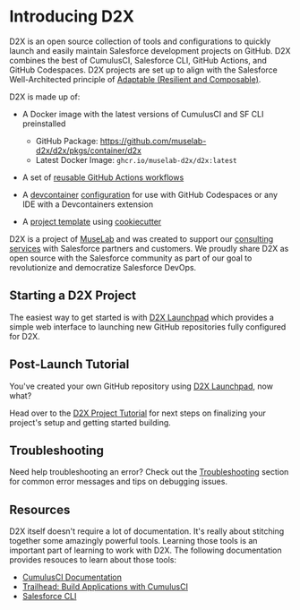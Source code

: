 # Introducing D2X

D2X is an open source collection of tools and configurations to quickly launch and easily maintain Salesforce development projects on GitHub. D2X combines the best of CumulusCI, Salesforce CLI, GitHub Actions, and GitHub Codespaces. D2X projects are set up to align with the Salesforce Well-Architected principle of [Adaptable (Resilient and Composable)](https://architect.salesforce.com/well-architected/adaptable/overview).

D2X is made up of:

-   A Docker image with the latest versions of CumulusCI and SF CLI preinstalled

    -   GitHub Package: https://github.com/muselab-d2x/d2x/pkgs/container/d2x
    -   Latest Docker Image: `ghcr.io/muselab-d2x/d2x:latest`

-   A set of [reusable GitHub Actions workflows](https://github.com/muselab-d2x/d2x/tree/main/.github/workflows)
-   A [devcontainer](https://containers.dev) [configuration](https://github.com/muselab-d2x/d2x/tree/main/.devcontainer) for use with GitHub Codespaces or any IDE with a Devcontainers extension
-   A [project template](https://github.com/muselab-d2x/d2x-template) using [cookiecutter](https://cookiecutter.readthedocs.io)

D2X is a project of [MuseLab](https://muselab.com) and was created to support our [consulting services](https://muselab.com/services) with Salesforce partners and customers. We proudly share D2X as open source with the Salesforce community as part of our goal to revolutionize and democratize Salesforce DevOps.

## Starting a D2X Project

The easiest way to get started is with [D2X Launchpad](https://launchpad.muselab.com) which provides a simple web interface to launching new GitHub repositories fully configured for D2X.

## Post-Launch Tutorial

You've created your own GitHub repository using [D2X Launchpad](https://launchpad.muselab.com), now what?

Head over to the [D2X Project Tutorial](tutorial.md) for next steps on finalizing your project's setup and getting started building.

## Troubleshooting

Need help troubleshooting an error? Check out the [Troubleshooting](troubleshooting.md) section for common error messages and tips on debugging issues.

## Resources

D2X itself doesn't require a lot of documentation. It's really about stitching together some amazingly powerful tools. Learning those tools is an important part of learning to work with D2X. The following documentation provides resouces to learn about those tools:

-   [CumulusCI Documentation](https://cumulusci.readthedocs.io)
-   [Trailhead: Build Applications with CumulusCI](https://trailhead.salesforce.com/content/learn/trails/build-applications-with-cumulusci)
-   [Salesforce CLI](https://developer.salesforce.com/tools/salesforcecli)
